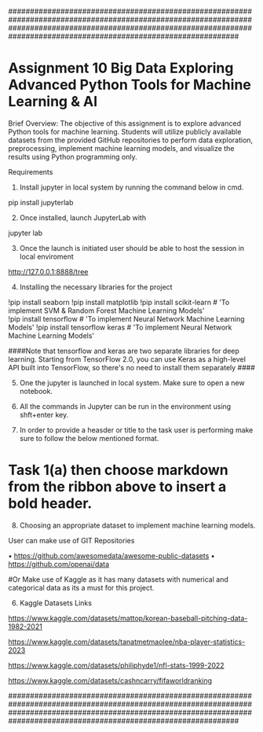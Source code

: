 #############################################################################################################################################################################################################################


# Assignment 10 Big Data Exploring Advanced Python Tools for Machine Learning & AI #


Brief Overview: The objective of this assignment is to explore advanced Python tools for machine learning. Students will utilize publicly available datasets from the provided GitHub repositories to perform data exploration, preprocessing, implement machine learning models, and visualize the results using Python programming only.

Requirements

1. Install jupyter in local system by running the command below in cmd.

pip install jupyterlab

2. Once installed, launch JupyterLab with

jupyter lab

3. Once the launch is initiated user should be able to host the session in local enviroment

http://127.0.0.1:8888/tree

4. Installing the necessary libraries for the project

!pip install seaborn
!pip install matplotlib
!pip install scikit-learn         # 'To implement SVM & Random Forest Machine Learning Models'   
!pip install tensorflow           # 'To implement Neural Network Machine Learning Models'
!pip install tensorflow keras     # 'To implement Neural Network Machine Learning Models'

####Note that tensorflow and keras are two separate libraries for deep learning. Starting from TensorFlow 2.0, you can use Keras as a high-level API built into TensorFlow, so there's no need to install them separately ####

5. One the jupyter is launched in local system. Make sure to open a new notebook.

6. All the commands in Jupyter can be run in the environment using shft+enter key.

7. In order to provide a heasder or title to the task user is performing make sure to follow the below mentioned format.

# Task 1(a) then choose markdown from the ribbon above to insert a bold header.

8. Choosing an appropriate dataset to implement machine learning models.

User can make use of GIT Repositories

•	https://github.com/awesomedata/awesome-public-datasets
•	https://github.com/openai/data


#Or Make use of Kaggle as it has many datasets with numerical and categorical data as its a must for this project.


6. Kaggle Datasets Links

https://www.kaggle.com/datasets/mattop/korean-baseball-pitching-data-1982-2021

https://www.kaggle.com/datasets/tanatmetmaolee/nba-player-statistics-2023

https://www.kaggle.com/datasets/philiphyde1/nfl-stats-1999-2022

https://www.kaggle.com/datasets/cashncarry/fifaworldranking



#############################################################################################################################################################################################################################





